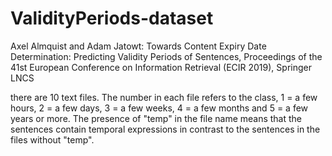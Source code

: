 # ValidityPeriods-dataset

Axel Almquist and Adam Jatowt: Towards Content Expiry Date Determination: Predicting Validity Periods of Sentences, Proceedings of the 41st European Conference on Information Retrieval (ECIR 2019), Springer LNCS



there are 10 text files. The number in each file refers to the class, 1 = a few hours, 2 = a few days, 3 = a few weeks, 4 = a few months and 5 = a few years or more. The presence of "temp" in the file name means that the sentences contain temporal expressions in contrast to the sentences in the files without "temp".
